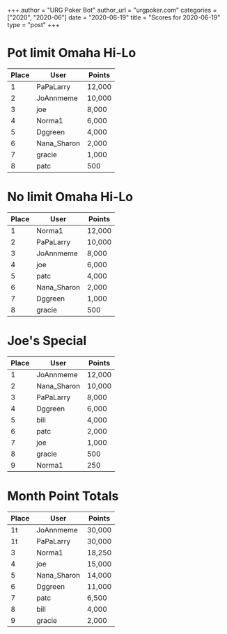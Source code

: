 +++
author = "URG Poker Bot"
author_url = "urgpoker.com"
categories = ["2020", "2020-06"]
date = "2020-06-19"
title = "Scores for 2020-06-19"
type = "post"
+++
# Pot limit Omaha Hi-Lo

| Place | User | Points |
|-------|------|--------|
| 1 | PaPaLarry | 12,000 |
| 2 | JoAnnmeme | 10,000 |
| 3 | joe | 8,000 |
| 4 | Norma1 | 6,000 |
| 5 | Dggreen | 4,000 |
| 6 | Nana_Sharon | 2,000 |
| 7 | gracie | 1,000 |
| 8 | patc | 500 |

# No limit Omaha Hi-Lo

| Place | User | Points |
|-------|------|--------|
| 1 | Norma1 | 12,000 |
| 2 | PaPaLarry | 10,000 |
| 3 | JoAnnmeme | 8,000 |
| 4 | joe | 6,000 |
| 5 | patc | 4,000 |
| 6 | Nana_Sharon | 2,000 |
| 7 | Dggreen | 1,000 |
| 8 | gracie | 500 |

# Joe's Special

| Place | User | Points |
|-------|------|--------|
| 1 | JoAnnmeme | 12,000 |
| 2 | Nana_Sharon | 10,000 |
| 3 | PaPaLarry | 8,000 |
| 4 | Dggreen | 6,000 |
| 5 | bill | 4,000 |
| 6 | patc | 2,000 |
| 7 | joe | 1,000 |
| 8 | gracie | 500 |
| 9 | Norma1 | 250 |

# Month Point Totals

| Place | User | Points |
|-------|------|--------|
| 1t | JoAnnmeme | 30,000 |
| 1t | PaPaLarry | 30,000 |
| 3 | Norma1 | 18,250 |
| 4 | joe | 15,000 |
| 5 | Nana_Sharon | 14,000 |
| 6 | Dggreen | 11,000 |
| 7 | patc | 6,500 |
| 8 | bill | 4,000 |
| 9 | gracie | 2,000 |
